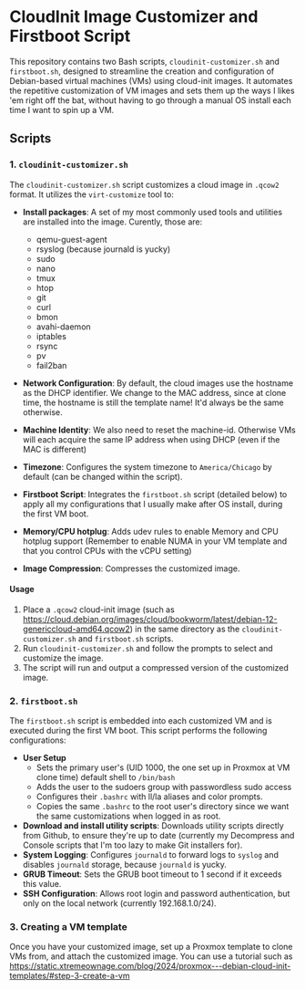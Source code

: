 # CloudInit Image Customizer and Firstboot Script

This repository contains two Bash scripts, `cloudinit-customizer.sh` and `firstboot.sh`, designed to streamline the creation and configuration of Debian-based virtual machines (VMs) using cloud-init images. It automates the repetitive customization of VM images and sets them up the ways I likes 'em right off the bat, without having to go through a manual OS install each time I want to spin up a VM.

## Scripts

### 1. `cloudinit-customizer.sh`

The `cloudinit-customizer.sh` script customizes a cloud image in `.qcow2` format. It utilizes the `virt-customize` tool to:

- **Install packages**: A set of my most commonly used tools and utilities are installed into the image. Curently, those are:
  - qemu-guest-agent
  - rsyslog (because journald is yucky)
  - sudo
  - nano
  - tmux
  - htop
  - git
  - curl
  - bmon
  - avahi-daemon
  - iptables
  - rsync
  - pv
  - fail2ban

- **Network Configuration**: By default, the cloud images use the hostname as the DHCP identifier. We change to the MAC address, since at clone time, the hostname is still the template name! It'd always be the same otherwise.
- **Machine Identity**: We also need to reset the machine-id. Otherwise VMs will each acquire the same IP address when using DHCP (even if the MAC is different)
- **Timezone**: Configures the system timezone to `America/Chicago` by default (can be changed within the script).
- **Firstboot Script**: Integrates the `firstboot.sh` script (detailed below) to apply all my configurations that I usually make after OS install, during the first VM boot.
- **Memory/CPU hotplug**: Adds udev rules to enable Memory and CPU hotplug support (Remember to enable NUMA in your VM template and that you control CPUs with the vCPU setting)
- **Image Compression**: Compresses the customized image.

#### Usage

1. Place a `.qcow2` cloud-init image (such as https://cloud.debian.org/images/cloud/bookworm/latest/debian-12-genericcloud-amd64.qcow2) in the same directory as the `cloudinit-customizer.sh` and `firstboot.sh` scripts.
2. Run `cloudinit-customizer.sh` and follow the prompts to select and customize the image.
3. The script will run and output a compressed version of the customized image.

### 2. `firstboot.sh`

The `firstboot.sh` script is embedded into each customized VM and is executed during the first VM boot. This script performs the following configurations:

- **User Setup**
  - Sets the primary user's (UID 1000, the one set up in Proxmox at VM clone time) default shell to `/bin/bash`
  - Adds the user to the sudoers group with passwordless sudo access
  - Configures their `.bashrc` with ll/la aliases and color prompts.
  - Copies the same `.bashrc` to the root user's directory since we want the same customizations when logged in as root.
- **Download and install utility scripts**: Downloads utility scripts directly from Github, to ensure they're up to date (currently my Decompress and Console scripts that I'm too lazy to make Git installers for).
- **System Logging**: Configures `journald` to forward logs to `syslog` and disables `journald` storage, because `journald` is yucky.
- **GRUB Timeout**: Sets the GRUB boot timeout to 1 second if it exceeds this value.
- **SSH Configuration**: Allows root login and password authentication, but only on the local network (currently 192.168.1.0/24).

### 3. Creating a VM template

Once you have your customized image, set up a Proxmox template to clone VMs from, and attach the customized image. You can use a tutorial such as https://static.xtremeownage.com/blog/2024/proxmox---debian-cloud-init-templates/#step-3-create-a-vm
